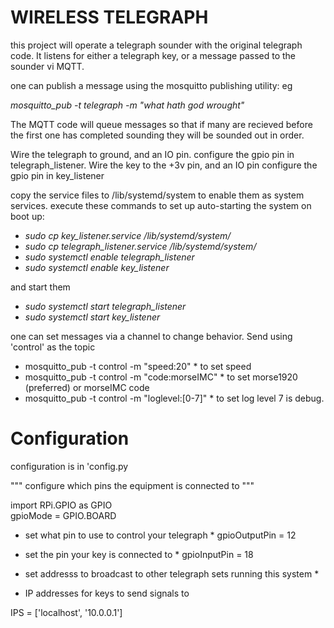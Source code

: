# WIRELESS TELEGRAPH


this project will operate a telegraph sounder with the original telegraph code.
It listens for either a telegraph key, or a message passed to the sounder vi MQTT.

one can publish a message using the mosquitto publishing utility: eg 

*mosquitto_pub -t telegraph -m "what hath god wrought"* 

The MQTT code will queue messages so that if many are recieved before the first one has completed sounding they will be sounded out in order.


Wire the telegraph to ground, and an IO pin.  configure the gpio pin in telegraph_listener.
Wire the key to the +3v pin, and an IO pin    configure the gpio pin in key_listener

copy the service files to /lib/systemd/system to enable them as system services.
execute these commands to set up auto-starting the system on boot up:

+ *sudo cp key_listener.service /lib/systemd/system/*
+ *sudo cp telegraph_listener.service /lib/systemd/system/*
+ *sudo systemctl enable telegraph_listener*
+ *sudo systemctl enable key_listener*


and start them

+ *sudo systemctl start  telegraph_listener*
+ *sudo systemctl start key_listener*


one can set messages via a channel to change behavior. Send using 'control' as the topic

* mosquitto_pub -t control -m "speed:20" * to set speed
* mosquitto_pub -t control -m "code:morseIMC" * to set morse1920 (preferred) or morseIMC code
* mosquitto_pub -t control -m "loglevel:[0-7]" * to set log level 7 is debug.

   
# Configuration

configuration is in 'config.py 


"""
configure which pins the equipment is connected to
"""

import RPi.GPIO as GPIO<br>
gpioMode = GPIO.BOARD

* set what pin to use to control your telegraph *
gpioOutputPin = 12  <br>

* set the pin your key is connected to *
gpioInputPin = 18  <br>


* set addresss to broadcast to other telegraph sets running this system * 
* IP addresses for keys to send signals to

IPS = ['localhost', '10.0.0.1']
 
